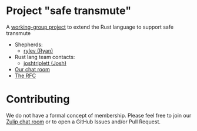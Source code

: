 # Project "safe transmute"

A [working-group project][shepherds-blog] to extend the Rust language to
support safe transmute

- Shepherds:
  - [rylev (Ryan)](https://github.com/rylev)
- Rust lang team contacts:
  - [joshtriplett (Josh)](https://github.com/joshtriplett)
- [Our chat room][zulip-room]
- [The RFC](https://github.com/rust-lang/project-safe-transmute/pull/5)

[shepherds-blog]: http://smallcultfollowing.com/babysteps/blog/2019/09/11/aic-shepherds-3-0/
[zulip-room]: https://rust-lang.zulipchat.com/#narrow/stream/216762-project-safe-transmute

# Contributing

We do not have a formal concept of membership. Please feel free to join our
[Zulip chat room][zulip-room] or to open a GitHub Issues and/or Pull Request.

